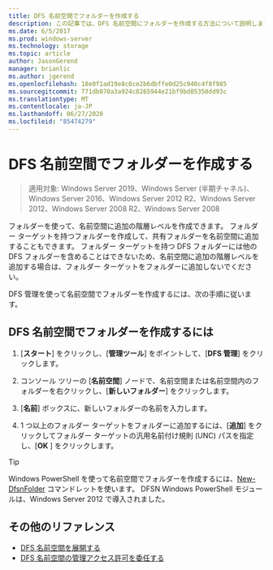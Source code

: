 ```yaml
---
title: DFS 名前空間でフォルダーを作成する
description: この記事では、DFS 名前空間にフォルダーを作成する方法について説明します。
ms.date: 6/5/2017
ms.prod: windows-server
ms.technology: storage
ms.topic: article
author: JasonGerend
manager: brianlic
ms.author: jgerend
ms.openlocfilehash: 18e0f1ad19e8c6ce2b6dbffe0d25c940c4f8f985
ms.sourcegitcommit: 771db070a3a924c8265944e21bf9bd85350dd93c
ms.translationtype: MT
ms.contentlocale: ja-JP
ms.lasthandoff: 06/27/2020
ms.locfileid: "85474279"
---
```

# <a name="create-a-folder-in-a-dfs-namespace"></a>DFS 名前空間でフォルダーを作成する

> 適用対象: Windows Server 2019、Windows Server (半期チャネル)、Windows Server 2016、Windows Server 2012 R2、Windows Server 2012、Windows Server 2008 R2、Windows Server 2008

フォルダーを使って、名前空間に追加の階層レベルを作成できます。 フォルダー ターゲットを持つフォルダーを作成して、共有フォルダーを名前空間に追加することもできます。 フォルダー ターゲットを持つ DFS フォルダーには他の DFS フォルダーを含めることはできないため、名前空間に追加の階層レベルを追加する場合は、フォルダー ターゲットをフォルダーに追加しないでください。

DFS 管理を使って名前空間でフォルダーを作成するには、次の手順に従います。

## <a name="to-create-a-folder-in-a-dfs-namespace"></a>DFS 名前空間でフォルダーを作成するには

1.  [**スタート**] をクリックし、[**管理ツール**] をポイントして、[**DFS 管理**] をクリックします。

2.  コンソール ツリーの [**名前空間**] ノードで、名前空間または名前空間内のフォルダーを右クリックし、[**新しいフォルダー**] をクリックします。

3.  [**名前**] ボックスに、新しいフォルダーの名前を入力します。

4.  1 つ以上のフォルダー ターゲットをフォルダーに追加するには、[**追加**] をクリックしてフォルダー ターゲットの汎用名前付け規則 (UNC) パスを指定し、[**OK** ] をクリックします。


> [!TIP]
> Windows PowerShell を使って名前空間でフォルダーを作成するには、[New-DfsnFolder](https://docs.microsoft.com/powershell/module/dfsn/new-dfsnfolder) コマンドレットを使います。 DFSN Windows PowerShell モジュールは、Windows Server 2012 で導入されました。


## <a name="additional-references"></a>その他のリファレンス

-   [DFS 名前空間を展開する](deploying-dfs-namespaces.md)
-   [DFS 名前空間の管理アクセス許可を委任する](delegate-management-permissions-for-dfs-namespaces.md)


